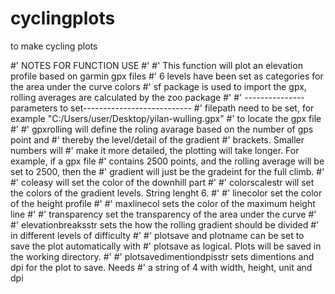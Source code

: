 # cyclingplots
to make cycling plots 


#' NOTES FOR FUNCTION USE
#' 
#' This function will plot an elevation profile based on garmin gpx files
#' 6 levels have been set as categories for the area under the curve colors
#' sf package is used to import the gpx, rolling averages are calculated by the zoo package
#' 
#' ---------------parameters to set---------------------------
#' filepath need to be set, for example "C:/Users/user/Desktop/yilan-wulling.gpx"
#' to locate the gpx file
#' 
#' gpxrolling will define the roling avarage based on the number of gps point and
#' thereby the level/detail of the gradient #' brackets. Smaller numbers will 
#' make it more detailed, the plotting will take longer. For example, if a gpx file
#' contains 2500 points, and the rolling average will be set to 2500, then the 
#' gradient will just be the gradeint for the full climb.
#' 
#' coleasy will set the color of the downhill part
#' 
#' colorscalestr will set the colors of the gradient levels. String lenght 6.
#' 
#' linecolor set the color of the height profile
#' 
#' maxlinecol sets the color of the maximum height line 
#' 
#' transparency set the transparency of the area under the curve
#' 
#' elevationbreaksstr sets the how the rolling gradient should be divided 
#' in different levels of difficulty
#' 
#' plotsave and plotname can be set to save the plot automatically with 
#' plotsave as logical. Plots will be saved in the working directory.
#' 
#' plotsavedimentiondpisstr sets dimentions and dpi for the plot to save. Needs
#' a string of 4 with width, height, unit and dpi
